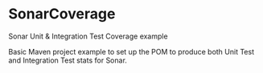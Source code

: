 # SonarCoverage
Sonar Unit &amp; Integration Test Coverage example

Basic Maven project example to set up the POM to produce both Unit Test and Integration Test stats for Sonar.

